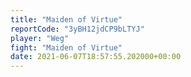 ```yaml
---
title: "Maiden of Virtue"
reportCode: "3yBH12jdCP9bLTYJ"
player: "Weg"
fight: "Maiden of Virtue"
date: 2021-06-07T18:57:55.202000+00:00
---
```

